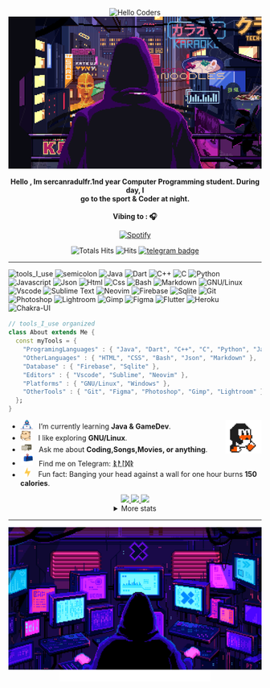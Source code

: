 <div align="center" width="50">

<img src="https://github.com/sercanradulfr/sercanradulfr/blob/main/images/hellocoders_rounded.gif?raw=true" href="https://github.com/sercanradulfr" alt="Hello Coders" width="625"/> <br>
<img src="https://github.com/sercanradulfr/sercanradulfr/blob/main/images/dev-working_rounded.gif?raw=true" href="https://github.com/sercanradulfr" alt="CoDiNg RocKs"  width="550"/><br> 
  
<p><strong>Hello , Im sercanradulfr.1nd year Computer Programming student. During day, I
<br> go to the sport & Coder at night.
<br><br> Vibing to : 🎧  </strong></p>

[![Spotify](https://spotify-readme.sp-xd.vercel.app/api/spotify)](https://open.spotify.com/user/sercanr4dulfr) <br>


![Totals Hits](https://komarev.com/ghpvc/?username=sercanradulfr&style=flat&color=orange&label=PROFILE+VIEWS)
![Hits](https://hits.seeyoufarm.com/api/count/incr/badge.svg?url=https%3A%2F%2Fgithub.com%2Fsercanradulfr&count_bg=%2379C83D&title_bg=%23555555&icon=mediafire.svg&icon_color=%23E7E7E7&title=HITS&edge_flat=false)
[![telegram badge](https://img.shields.io/badge/sercanradulfr-grey?style=flat&logo=telegram)](https://t.me/sercanradulfr) <br>
</div>

<hr></hr>

![tools_I_use](https://img.shields.io/badge/-%F0%9F%9A%80%20Tools%20I%20use-orange)
![semicolon](https://img.shields.io/badge/-%3A-orange)
![Java](https://img.shields.io/badge/Java-ED8B00?style=flat&logo=java&logoColor=white)
![Dart](https://img.shields.io/badge/Dart-0175C2?style=flat&logo=dart&logoColor=white)
![C++](https://img.shields.io/badge/C%2B%2B-00599C?style=flat&logo=c%2B%2B&logoColor=white)
![C](https://img.shields.io/badge/C-00599C?style=flat&logo=c&logoColor=white)
![Python](https://img.shields.io/badge/Python-FFD43B?style=flat&logo=python&logoColor=darkgreen)
![Javascript](https://img.shields.io/badge/JavaScript-323330?style=flat&logo=javascript&logoColor=F7DF1E)
![Json](https://img.shields.io/badge/json-5E5C5C?style=flat&logo=json&logoColor=white)
![Html](https://img.shields.io/badge/HTML5-E34F26?style=flat&logo=html5&logoColor=white)
![Css](https://img.shields.io/badge/CSS3-1572B6?style=flat&logo=css3&logoColor=white)
![Bash](https://img.shields.io/badge/GNU%20Bash-4EAA25?style=flat&logo=GNU%20Bash&logoColor=white)
![Markdown](https://img.shields.io/badge/Markdown-000000?style=flat&logo=markdown&logoColor=white)
![GNU/Linux](https://img.shields.io/badge/Linux-FCC624?style=flat&logo=linux&logoColor=black)
![Vscode](https://img.shields.io/badge/Visual_Studio_Code-0078D4?style=flat&logo=visual%20studio%20code&logoColor=white)
![Sublime Text](https://img.shields.io/badge/sublime_text-%23575757.svg?&style=flat&logo=sublime-text&logoColor=important)
![Neovim](https://img.shields.io/badge/NeoVim-%2357A143.svg?&style=flat&logo=neovim&logoColor=white)
![Firebase](https://img.shields.io/badge/firebase-ffca28?style=flat&logo=firebase&logoColor=black)
![Sqlite](https://img.shields.io/badge/SQLite-07405E?style=flat&logo=sqlite&logoColor=white)
![Git](https://img.shields.io/badge/GIT-E44C30?style=flat&logo=git&logoColor=white)
![Photoshop](https://img.shields.io/badge/Adobe%20Photoshop-31A8FF?style=flat&logo=Adobe%20Photoshop&logoColor=black)
![Lightroom](https://img.shields.io/badge/Adobe%20Lightroom-31A8FF?style=flat&logo=Adobe%20Lightroom&logoColor=white)
![Gimp](https://img.shields.io/badge/gimp-5C5543?style=flat&logo=gimp&logoColor=white)
![Figma](https://img.shields.io/badge/Figma-F24E1E?style=flat&logo=figma&logoColor=white)
![Flutter](https://img.shields.io/badge/Flutter-02569B?style=flat&logo=flutter&logoColor=white)
![Heroku](https://img.shields.io/badge/Heroku-430098?style=flat&logo=heroku&logoColor=white)
![Chakra-UI](https://img.shields.io/badge/Chakra--UI-319795?style=flat&logo=chakra-ui&logoColor=white)

```dart
// tools_I_use organized
class About extends Me { 
  const myTools = {  
    "ProgramingLanguages" : { "Java", "Dart", "C++", "C", "Python", "Javascript" },
    "OtherLanguages" : { "HTML", "CSS", "Bash", "Json", "Markdown" },
    "Database" : { "Firebase", "Sqlite" },
    "Editors" : { "Vscode", "Sublime", "Neovim" },
    "Platforms" : { "GNU/Linux", "Windows" },
    "OtherTools" : { "Git", "Figma", "Photoshop", "Gimp", "Lightroom" }
  };
}
```

-  <img alt="GIF" src="https://github.com/sercanradulfr/sercanradulfr/blob/main/images/Developer.gif" width="25" /> &nbsp; I’m currently learning **Java & GameDev**. <img width="15%" align="right" alt="Github Image" src="https://github.com/sercanradulfr/sercanradulfr/blob/main/images/linux_rounded.gif?raw=true" /><br>
- <img src="https://github.com/sercanradulfr/sercanradulfr/blob/main/images/hyperkitty.gif?raw=true" width="20" />&nbsp;&nbsp;&nbsp; I like exploring **GNU/Linux**. <br>
- <img src="https://github.com/sercanradulfr/sercanradulfr/blob/main/images/message.gif?raw=true" width="25" />&nbsp;&nbsp; Ask me about **Coding,Songs,Movies, or anything**. <br>
- <img src="https://github.com/sercanradulfr/sercanradulfr/blob/main/images/letterbox.gif?raw=true" width="25" /> &nbsp; Find me on Telegram: **[ᛒᚨᛚᛞᚱ](https://t.me/sercanradulfr)**<br>
- &nbsp;&nbsp;<img src="https://github.com/sercanradulfr/sercanradulfr/blob/main/images/lightning.gif?raw=true" width="12" />&nbsp;&nbsp;&nbsp;&nbsp;Fun fact: Banging your head against a wall for one hour burns **150 calories**.<br>

<div align="center" >
<a  href="https://github.com/sercanradulfr">

<img src="http://github-profile-summary-cards.vercel.app/api/cards/stats?username=sercanradulfr&theme=nord_dark" width="32.5%">
<img src="http://github-profile-summary-cards.vercel.app/api/cards/repos-per-language?username=sercanradulfr&theme=nord_dark" width="32.5%">
<img src="http://github-profile-summary-cards.vercel.app/api/cards/most-commit-language?username=sercanradulfr&theme=nord_dark" width="32.5%">
  
</a>

<details>
  <summary>More stats</summary>
  
<img align="center" src="http://github-profile-summary-cards.vercel.app/api/cards/profile-details?username=sercanradulfr&theme=nord_dark" >

</details>

<hr></hr>

<img src="https://github.com/sercanradulfr/sercanradulfr/blob/main/images/dino_rounded.gif?raw=true" href="https://github.com/sercanradulfr" width="700"/><br>
<img src="https://github.com/sercanradulfr/sercanradulfr/blob/main/images/this_page_is.gif?raw=true"  width="300"/>

</div>

